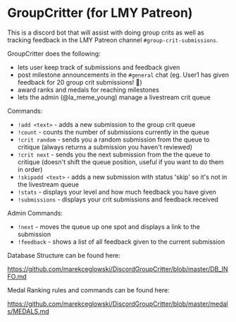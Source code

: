 # GroupCritter (for LMY Patreon)

This is a discord bot that will assist with doing group crits as well as tracking feedback in the LMY Patreon channel `#group-crit-submissions`.

GroupCritter does the following:
- lets user keep track of submissions and feedback given
- post milestone announcements in the `#general` chat (eg. User1 has given feedback for 20 group crit submissions! 🎉)
- award ranks and medals for reaching milestones
- lets the admin (@la_meme_young) manage a livestream crit queue

Commands:

- `!add <text>` - adds a new submission to the group crit queue
- `!count` - counts the number of submissions currently in the queue
- `!crit random` - sends you a random submission from the queue to critique (always returns a submission you haven't reviewed)
- `!crit next` - sends you the next submission from the the queue to critique (doesn't shift the queue position, useful if you want to do them in order)
- `!skipadd <text>` - adds a new submission with status 'skip' so it's not in the livestream queue
- `!stats` - displays your level and how much feedback you have given
- `!submissions` - displays your crit submissions and feedback received

Admin Commands:

- `!next` - moves the queue up one spot and displays a link to the submission
- `!feedback` - shows a list of all feedback given to the current submission

Database Structure can be found here:

https://github.com/marekceglowski/DiscordGroupCritter/blob/master/DB_INFO.md

Medal Ranking rules and commands can be found here:

https://github.com/marekceglowski/DiscordGroupCritter/blob/master/medals/MEDALS.md
